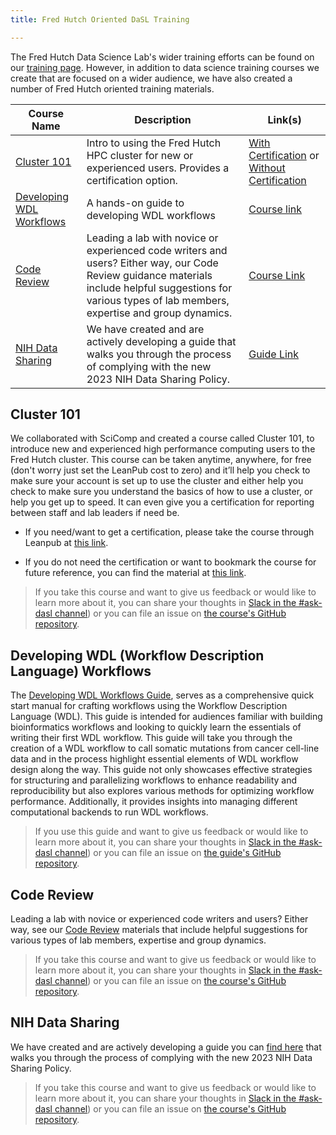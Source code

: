 ```yaml
---
title: Fred Hutch Oriented DaSL Training

---
```


The Fred Hutch Data Science Lab's wider training efforts can be found on our [training page](https://hutchdatascience.org/training/).  However, in addition to data science training courses we create that are focused on a wider audience, we have also created a number of Fred Hutch oriented training materials.  

Course Name | Description | Link(s)
---|---|---
[Cluster 101](/datascience/hutch_courses/#cluster-101) | Intro to using the Fred Hutch HPC cluster for new or experienced users. Provides a certification option. | [With Certification](https://leanpub.com/courses/fredhutch/fredhutchcluster101) or [Without Certification](https://hutchdatascience.org/FH_Cluster_101/)
[Developing WDL Workflows](/datascience/hutch_courses/#wdl-101) | A hands-on guide to developing WDL workflows | [Course link](https://hutchdatascience.org/Developing_WDL_Workflows/)
[Code Review](/datascience/hutch_courses/#code-review) | Leading a lab with novice or experienced code writers and users?  Either way, our Code Review guidance materials include helpful suggestions for various types of lab members, expertise and group dynamics.  | [Course Link](https://hutchdatascience.org/code_review/)
[NIH Data Sharing](/datascience/hutch_courses/#nih-data-sharing) | We have created and are actively developing a guide that walks you through the process of complying with the new 2023 NIH Data Sharing Policy.  | [Guide Link](https://hutchdatascience.org/NIH_Data_Sharing/)


## Cluster 101
We collaborated with SciComp and created a course called Cluster 101, to introduce new and experienced high performance computing users to the Fred Hutch cluster.  This course can be taken anytime, anywhere, for free (don't worry just set the LeanPub cost to zero) and it’ll help you check to make sure your account is set up to use the cluster and either help you check to make sure you understand the basics of how to use a cluster, or help you get up to speed.  It can even give you a certification for reporting between staff and lab leaders if need be.  

- If you need/want to get a certification, please take the course through Leanpub at [this link](https://leanpub.com/courses/fredhutch/fredhutchcluster101).  


- If you do not need the certification or want to bookmark the course for future reference, you can find the material at [this link](https://hutchdatascience.org/FH_Cluster_101/).


>If you take this course and want to give us feedback or would like to learn more about it, you can share your thoughts in [Slack in the #ask-dasl channel](https://fhdata.slack.com/archives/C043ZVCBY9Z)) or you can file an issue on [the course's GitHub repository](https://github.com/fhdsl/FH_Cluster_101).


## Developing WDL (Workflow Description Language) Workflows

The [Developing WDL Workflows Guide](https://hutchdatascience.org/Developing_WDL_Workflows/), serves as a comprehensive quick start manual for crafting workflows using the Workflow Description Language (WDL). This guide is intended for audiences familiar with building bioinformatics workflows and looking to quickly learn the essentials of writing their first WDL workflow. This guide will take you through the creation of a WDL workflow to call somatic mutations from cancer cell-line data and in the process highlight essential elements of WDL workflow design along the way. This guide not only showcases effective strategies for structuring and parallelizing workflows to enhance readability and reproducibility but also explores various methods for optimizing workflow performance. Additionally, it provides insights into managing different computational backends to run WDL workflows.

> If you use this guide and want to give us feedback or would like to learn more about it, you can share your thoughts in [Slack in the #ask-dasl channel](https://fhdata.slack.com/archives/C043ZVCBY9Z)) or you can file an issue on [the guide's GitHub repository](https://github.com/getwilds/wdl-101).


## Code Review
Leading a lab with novice or experienced code writers and users?  Either way, see our [Code Review](https://hutchdatascience.org/code_review/) materials that include helpful suggestions for various types of lab members, expertise and group dynamics.  

>If you take this course and want to give us feedback or would like to learn more about it, you can share your thoughts in [Slack in the #ask-dasl channel](https://fhdata.slack.com/archives/C043ZVCBY9Z)) or you can file an issue on [the course's GitHub repository](https://github.com/fhdsl/code_review).

## NIH Data Sharing
We have created and are actively developing a guide you can [find here](https://hutchdatascience.org/NIH_Data_Sharing/) that walks you through the process of complying with the new 2023 NIH Data Sharing Policy. 
>If you take this course and want to give us feedback or would like to learn more about it, you can share your thoughts in [Slack in the #ask-dasl channel](https://fhdata.slack.com/archives/C043ZVCBY9Z)) or you can file an issue on [the course's GitHub repository](https://github.com/fhdsl/NIH_Data_Sharing). 
